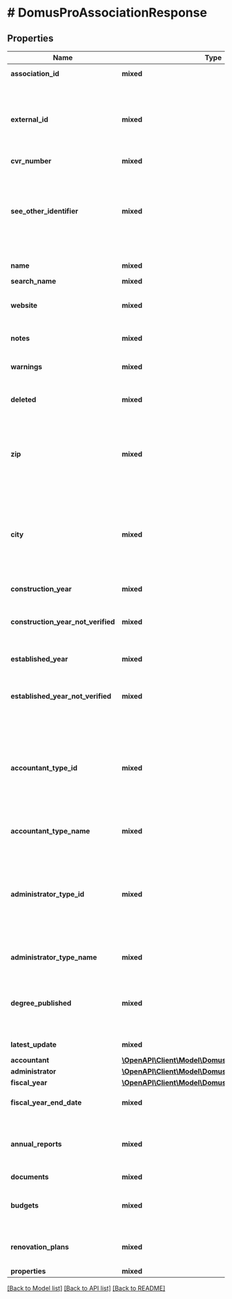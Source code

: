 # # DomusProAssociationResponse

## Properties

Name | Type | Description | Notes
------------ | ------------- | ------------- | -------------
**association_id** | **mixed** | Unique identifier |
**external_id** | **mixed** | External id of the association. This ID will be dependant on who is calling the webservice | [optional]
**cvr_number** | **mixed** | CVR number | [optional]
**see_other_identifier** | **mixed** | If the association record is superceded by another record, this field contains the reference to the new identifier | [optional]
**name** | **mixed** | Name of the association |
**search_name** | **mixed** |  |
**website** | **mixed** | Link to website of the association | [optional]
**notes** | **mixed** | Notes regarding this association | [optional]
**warnings** | **mixed** | Warnings about the association | [optional]
**deleted** | **mixed** | Indicates if this association is deleted. | [optional]
**zip** | **mixed** | Zip code, if association spans across several zip codes, this will contain the lowest one. |
**city** | **mixed** | City. The city of the zip. If the association spans several zip codes, this will be the name of the city with thelowest zip. |
**construction_year** | **mixed** | Year of construction | [optional]
**construction_year_not_verified** | **mixed** | Indicates whether the construction year is verified or not |
**established_year** | **mixed** | The year the association is established | [optional]
**established_year_not_verified** | **mixed** | Indicates whether the establishment year is verified or not |
**accountant_type_id** | **mixed** | Identifier of the accountant type. Even though the labels for accountant type might change, the ID should be constant. | [optional]
**accountant_type_name** | **mixed** | Name of the accountant type | [optional]
**administrator_type_id** | **mixed** | Identifier of the administrator type. Even though the labels for administrator type might change, the ID should be constant. | [optional]
**administrator_type_name** | **mixed** | Name of the administrator type | [optional]
**degree_published** | **mixed** | Publication degree. Determines the validity of the data. Higher is better. |
**latest_update** | **mixed** | Time of the latest update |
**accountant** | [**\OpenAPI\Client\Model\DomusProAccountantModel**](DomusProAccountantModel.md) |  | [optional]
**administrator** | [**\OpenAPI\Client\Model\DomusProAdministratorModel**](DomusProAdministratorModel.md) |  | [optional]
**fiscal_year** | [**\OpenAPI\Client\Model\DomusProFiscalYearModel**](DomusProFiscalYearModel.md) |  |
**fiscal_year_end_date** | **mixed** | End date of the fiscalYear. | [optional]
**annual_reports** | **mixed** | Array of annual reports registered for the association |
**documents** | **mixed** |  |
**budgets** | **mixed** | Array of budgets registered for the association |
**renovation_plans** | **mixed** | Array of renovation plans for the association |
**properties** | **mixed** |  |

[[Back to Model list]](../../README.md#models) [[Back to API list]](../../README.md#endpoints) [[Back to README]](../../README.md)
